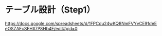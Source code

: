 # テーブル設計（Step1）
https://docs.google.com/spreadsheets/d/1FPCdu24wKQ8NmFVYvCE91deEeOSZAEcSEHtl7P8Hb4E/edit#gid=0
